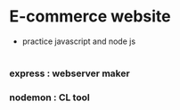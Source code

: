 # E-commerce website 

* practice javascript and node js
#
### express : webserver maker
### nodemon : CL tool